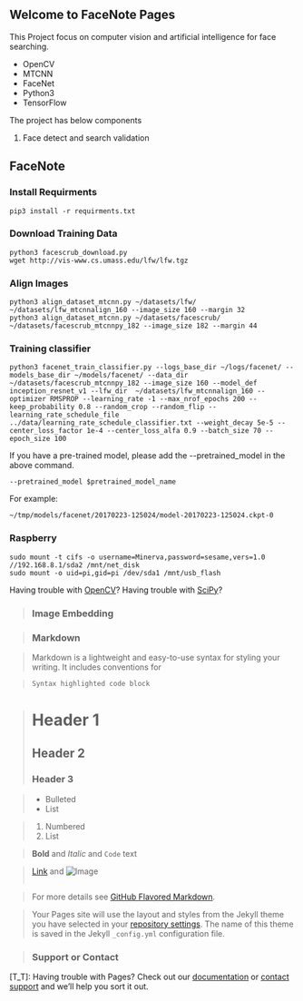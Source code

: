 ## Welcome to FaceNote Pages

This Project focus on computer vision and artificial intelligence for face searching.

- OpenCV
- MTCNN
- FaceNet
- Python3
- TensorFlow 

The project has below components

1. Face detect and search validation

## FaceNote
### Install Requirments
```
pip3 install -r requirments.txt
```

### Download Training Data
```
python3 facescrub_download.py
wget http://vis-www.cs.umass.edu/lfw/lfw.tgz
```

### Align Images
```
python3 align_dataset_mtcnn.py ~/datasets/lfw/ ~/datasets/lfw_mtcnnalign_160 --image_size 160 --margin 32
python3 align_dataset_mtcnn.py ~/datasets/facescrub/ ~/datasets/facescrub_mtcnnpy_182 --image_size 182 --margin 44
```

### Training classifier
```
python3 facenet_train_classifier.py --logs_base_dir ~/logs/facenet/ --models_base_dir ~/models/facenet/ --data_dir ~/datasets/facescrub_mtcnnpy_182 --image_size 160 --model_def inception_resnet_v1 --lfw_dir  ~/datasets/lfw_mtcnnalign_160 --optimizer RMSPROP --learning_rate -1 --max_nrof_epochs 200 --keep_probability 0.8 --random_crop --random_flip --learning_rate_schedule_file ../data/learning_rate_schedule_classifier.txt --weight_decay 5e-5 --center_loss_factor 1e-4 --center_loss_alfa 0.9 --batch_size 70 --epoch_size 100
```
If you have a pre-trained model, please add the --pretrained_model in the above command.
```
--pretrained_model $pretrained_model_name
```

For example:
```
~/tmp/models/facenet/20170223-125024/model-20170223-125024.ckpt-0
```

### Raspberry
```
sudo mount -t cifs -o username=Minerva,password=sesame,vers=1.0 //192.168.8.1/sda2 /mnt/net_disk
sudo mount -o uid=pi,gid=pi /dev/sda1 /mnt/usb_flash
```
Having trouble with [OpenCV](https://www.cnblogs.com/zjutlitao/p/8261688.html)?
Having trouble with [SciPy](https://raspberrypi.stackexchange.com/questions/8308/how-to-install-latest-scipy-version-on-raspberry-pi)?

>### Image Embedding


>### Markdown

>Markdown is a lightweight and easy-to-use syntax for styling your writing. It includes conventions for

>```markdown
>Syntax highlighted code block

># Header 1
>## Header 2
>### Header 3

>- Bulleted
>- List

>1. Numbered
>2. List

>**Bold** and _Italic_ and `Code` text

>[Link](url) and ![Image](src)
>```

>For more details see [GitHub Flavored Markdown](https://guides.github.com/features/mastering-markdown/).

>Your Pages site will use the layout and styles from the Jekyll theme you have selected in your [repository settings](https://github.com/overwindows/renaissance/settings). The name of this theme is saved in the Jekyll `_config.yml` configuration file.

>### Support or Contact

[T_T]:
      Having trouble with Pages? Check out our [documentation](https://help.github.com/categories/github-pages-basics/) or [contact support](https://github.com/contact) and we’ll help you sort it out.


